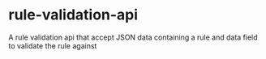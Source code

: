 # rule-validation-api
A rule validation api that accept JSON data containing a rule and data field to validate the rule against

